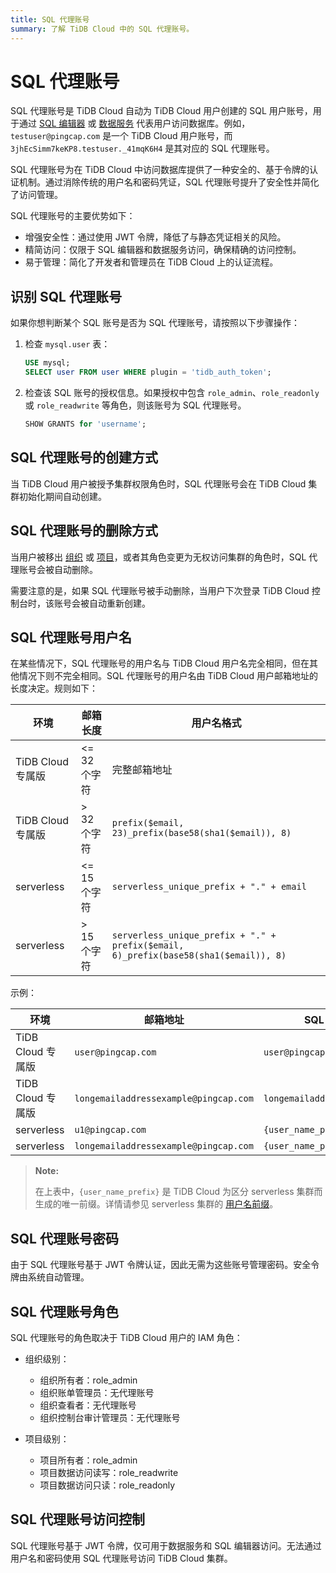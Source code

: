 ```yaml
---
title: SQL 代理账号
summary: 了解 TiDB Cloud 中的 SQL 代理账号。
---
```


# SQL 代理账号

SQL 代理账号是 TiDB Cloud 自动为 TiDB Cloud 用户创建的 SQL 用户账号，用于通过 [SQL 编辑器](/tidb-cloud/explore-data-with-chat2query.md) 或 [数据服务](https://docs.pingcap.com/tidbcloud/api/v1beta1/dataservice) 代表用户访问数据库。例如，`testuser@pingcap.com` 是一个 TiDB Cloud 用户账号，而 `3jhEcSimm7keKP8.testuser._41mqK6H4` 是其对应的 SQL 代理账号。

SQL 代理账号为在 TiDB Cloud 中访问数据库提供了一种安全的、基于令牌的认证机制。通过消除传统的用户名和密码凭证，SQL 代理账号提升了安全性并简化了访问管理。

SQL 代理账号的主要优势如下：

- 增强安全性：通过使用 JWT 令牌，降低了与静态凭证相关的风险。
- 精简访问：仅限于 SQL 编辑器和数据服务访问，确保精确的访问控制。
- 易于管理：简化了开发者和管理员在 TiDB Cloud 上的认证流程。

## 识别 SQL 代理账号

如果你想判断某个 SQL 账号是否为 SQL 代理账号，请按照以下步骤操作：

1. 检查 `mysql.user` 表：

    ```sql
    USE mysql;
    SELECT user FROM user WHERE plugin = 'tidb_auth_token';
    ```

2. 检查该 SQL 账号的授权信息。如果授权中包含 `role_admin`、`role_readonly` 或 `role_readwrite` 等角色，则该账号为 SQL 代理账号。

    ```sql
    SHOW GRANTS for 'username';
    ```

## SQL 代理账号的创建方式

当 TiDB Cloud 用户被授予集群权限角色时，SQL 代理账号会在 TiDB Cloud 集群初始化期间自动创建。

## SQL 代理账号的删除方式

当用户被移出 [组织](/tidb-cloud/manage-user-access.md#remove-an-organization-member) 或 [项目](/tidb-cloud/manage-user-access.md#remove-a-project-member)，或者其角色变更为无权访问集群的角色时，SQL 代理账号会被自动删除。

需要注意的是，如果 SQL 代理账号被手动删除，当用户下次登录 TiDB Cloud 控制台时，该账号会被自动重新创建。

## SQL 代理账号用户名

在某些情况下，SQL 代理账号的用户名与 TiDB Cloud 用户名完全相同，但在其他情况下则不完全相同。SQL 代理账号的用户名由 TiDB Cloud 用户邮箱地址的长度决定。规则如下：

| 环境 | 邮箱长度 | 用户名格式 |
| ----------- | ------------ | --------------- |
| TiDB Cloud 专属版 | <= 32 个字符 | 完整邮箱地址 |
| TiDB Cloud 专属版 | > 32 个字符 | `prefix($email, 23)_prefix(base58(sha1($email)), 8)` |
| serverless | <= 15 个字符 | `serverless_unique_prefix + "." + email` |
| serverless | > 15 个字符 | `serverless_unique_prefix + "." + prefix($email, 6)_prefix(base58(sha1($email)), 8)` |

示例：

| 环境 | 邮箱地址 | SQL 代理账号用户名 |
| ----------- | ----- | -------- |
| TiDB Cloud 专属版 | `user@pingcap.com` | `user@pingcap.com` |
| TiDB Cloud 专属版 | `longemailaddressexample@pingcap.com` | `longemailaddressexample_48k1jwL9` |
| serverless | `u1@pingcap.com` | `{user_name_prefix}.u1@pingcap.com` |
| serverless | `longemailaddressexample@pingcap.com` | `{user_name_prefix}.longem_48k1jwL9`|

> **Note:**
>
> 在上表中，`{user_name_prefix}` 是 TiDB Cloud 为区分 serverless 集群而生成的唯一前缀。详情请参见 serverless 集群的 [用户名前缀](/tidb-cloud/select-cluster-tier.md#user-name-prefix)。

## SQL 代理账号密码

由于 SQL 代理账号基于 JWT 令牌认证，因此无需为这些账号管理密码。安全令牌由系统自动管理。

## SQL 代理账号角色

SQL 代理账号的角色取决于 TiDB Cloud 用户的 IAM 角色：

- 组织级别：
    - 组织所有者：role_admin
    - 组织账单管理员：无代理账号
    - 组织查看者：无代理账号
    - 组织控制台审计管理员：无代理账号

- 项目级别：
    - 项目所有者：role_admin
    - 项目数据访问读写：role_readwrite
    - 项目数据访问只读：role_readonly

## SQL 代理账号访问控制

SQL 代理账号基于 JWT 令牌，仅可用于数据服务和 SQL 编辑器访问。无法通过用户名和密码使用 SQL 代理账号访问 TiDB Cloud 集群。
